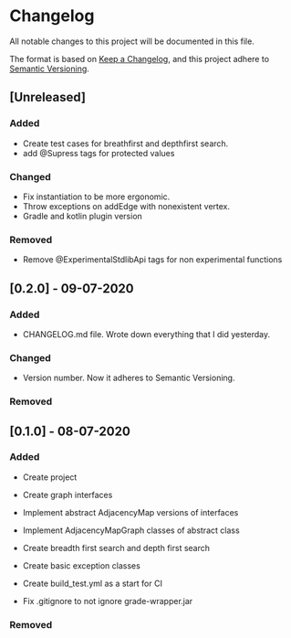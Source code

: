 # Changelog
All notable changes to this project will be documented in this file.

The format is based on [Keep a Changelog](https://keepachangelog.com/en/1.0.0/),
and this project adhere to [Semantic Versioning](https://semver.org/spec/v2.0.0.html).

## [Unreleased]
### Added
- Create test cases for breathfirst and depthfirst search.
- add @Supress tags for protected values
### Changed
- Fix instantiation to be more ergonomic.
- Throw exceptions on addEdge with nonexistent vertex.
- Gradle and kotlin plugin version

### Removed
- Remove @ExperimentalStdlibApi tags for non experimental functions

## [0.2.0] - 09-07-2020
### Added
- CHANGELOG.md file. Wrote down everything that I did yesterday.

### Changed
- Version number. Now it adheres to Semantic Versioning.

### Removed


## [0.1.0] - 08-07-2020
### Added
- Create project
- Create graph interfaces
- Implement abstract AdjacencyMap versions of interfaces
- Implement AdjacencyMapGraph classes of abstract class
- Create breadth first search and depth first search
- Create basic exception classes
- Create build_test.yml as a start for CI


- Fix .gitignore to not ignore grade-wrapper.jar

### Removed

